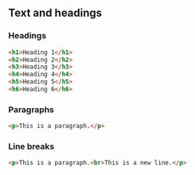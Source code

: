 ## Text and headings

### Headings
```html
<h1>Heading 1</h1>
<h2>Heading 2</h2>
<h3>Heading 3</h3>
<h4>Heading 4</h4>
<h5>Heading 5</h5>
<h6>Heading 6</h6>
```

### Paragraphs
```html
<p>This is a paragraph.</p>
```

### Line breaks
```html
<p>This is a paragraph.<br>This is a new line.</p>
```